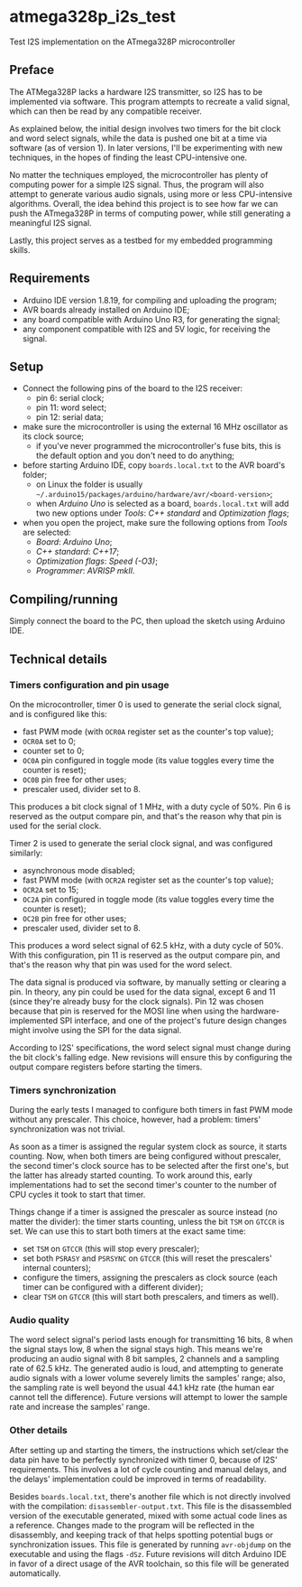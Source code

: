# atmega328p_i2s_test

Test I2S implementation on the ATmega328P microcontroller

## Preface

The ATMega328P lacks a hardware I2S transmitter, so I2S has to be implemented
via software. This program attempts to recreate a valid signal, which can then
be read by any compatible receiver.

As explained below, the initial design involves two timers for the bit clock and
word select signals, while the data is pushed one bit at a time via software (as
of version 1). In later versions, I'll be experimenting with new techniques, in
the hopes of finding the least CPU-intensive one.

No matter the techniques employed, the microcontroller has plenty of computing
power for a simple I2S signal. Thus, the program will also attempt to generate
various audio signals, using more or less CPU-intensive algorithms. Overall, the
idea behind this project is to see how far we can push the ATmega328P in terms
of computing power, while still generating a meaningful I2S signal.

Lastly, this project serves as a testbed for my embedded programming skills.

## Requirements

- Arduino IDE version 1.8.19, for compiling and uploading the program;
- AVR boards already installed on Arduino IDE;
- any board compatible with Arduino Uno R3, for generating the signal;
- any component compatible with I2S and 5V logic, for receiving the signal.

## Setup

- Connect the following pins of the board to the I2S receiver:
  - pin 6: serial clock;
  - pin 11: word select;
  - pin 12: serial data;
- make sure the microcontroller is using the external 16 MHz oscillator as its
  clock source;
  - if you've never programmed the microcontroller's fuse bits, this is the
    default option and you don't need to do anything;
- before starting Arduino IDE, copy `boards.local.txt` to the AVR board's
  folder;
  - on Linux the folder is usually
    `~/.arduino15/packages/arduino/hardware/avr/<board-version>`;
  - when _Arduino Uno_ is selected as a board, `boards.local.txt` will add two
    new options under _Tools_: _C++ standard_ and _Optimization flags_;
- when you open the project, make sure the following options from _Tools_ are
  selected:
  - _Board_: _Arduino Uno_;
  - _C++ standard_: _C++17_;
  - _Optimization flags_: _Speed (-O3)_;
  - _Programmer_: _AVRISP mkII_.

## Compiling/running

Simply connect the board to the PC, then upload the sketch using Arduino IDE.

## Technical details

### Timers configuration and pin usage

On the microcontroller, timer 0 is used to generate the serial clock signal, and
is configured like this:

- fast PWM mode (with `OCR0A` register set as the counter's top value);
- `OCR0A` set to 0;
- counter set to 0;
- `OC0A` pin configured in toggle mode (its value toggles every time the counter
  is reset);
- `OC0B` pin free for other uses;
- prescaler used, divider set to 8.

This produces a bit clock signal of 1 MHz, with a duty cycle of 50%. Pin 6 is
reserved as the output compare pin, and that's the reason why that pin is used
for the serial clock.

Timer 2 is used to generate the serial clock signal, and was configured
similarly:

- asynchronous mode disabled;
- fast PWM mode (with `OCR2A` register set as the counter's top value);
- `OCR2A` set to 15;
- `OC2A` pin configured in toggle mode (its value toggles every time the counter
  is reset);
- `OC2B` pin free for other uses;
- prescaler used, divider set to 8.

This produces a word select signal of 62.5 kHz, with a duty cycle of 50%.  With
this configuration, pin 11 is reserved as the output compare pin, and that's the
reason why that pin was used for the word select.

The data signal is produced via software, by manually setting or clearing a pin.
In theory, any pin could be used for the data signal, except 6 and 11 (since
they're already busy for the clock signals). Pin 12 was chosen because that pin
is reserved for the MOSI line when using the hardware-implemented SPI interface,
and one of the project's future design changes might involve using the SPI for
the data signal.

According to I2S' specifications, the word select signal must change during the
bit clock's falling edge. New revisions will ensure this by configuring the
output compare registers before starting the timers.

### Timers synchronization

During the early tests I managed to configure both timers in fast PWM mode
without any prescaler. This choice, however, had a problem: timers'
synchronization was not trivial.

As soon as a timer is assigned the regular system clock as source, it starts
counting. Now, when both timers are being configured without prescaler, the
second timer's clock source has to be selected after the first one's, but the
latter has already started counting. To work around this, early implementations
had to set the second timer's counter to the number of CPU cycles it took to
start that timer.

Things change if a timer is assigned the prescaler as source instead (no matter
the divider): the timer starts counting, unless the bit `TSM` on `GTCCR` is set.
We can use this to start both timers at the exact same time:

- set `TSM` on `GTCCR` (this will stop every prescaler);
- set both `PSRASY` and `PSRSYNC` on `GTCCR` (this will reset the prescalers'
  internal counters);
- configure the timers, assigning the prescalers as clock source (each timer can
  be configured with a different divider);
- clear `TSM` on `GTCCR` (this will start both prescalers, and timers as well).

### Audio quality

The word select signal's period lasts enough for transmitting 16 bits, 8 when
the signal stays low, 8 when the signal stays high. This means we're producing
an audio signal with 8 bit samples, 2 channels and a sampling rate of 62.5 kHz.
The generated audio is loud, and attempting to generate audio signals with a
lower volume severely limits the samples' range; also, the sampling rate is well
beyond the usual 44.1 kHz rate (the human ear cannot tell the difference).
Future versions will attempt to lower the sample rate and increase the samples'
range.

### Other details

After setting up and starting the timers, the instructions which set/clear the
data pin have to be perfectly synchronized with timer 0, because of I2S'
requirements. This involves a lot of cycle counting and manual delays, and
the delays' implementation could be improved in terms of readability.

Besides `boards.local.txt`, there's another file which is not directly involved
with the compilation: `disassembler-output.txt`. This file is the disassembled
version of the executable generated, mixed with some actual code lines as a
reference. Changes made to the program will be reflected in the disassembly, and
keeping track of that helps spotting potential bugs or synchronization issues.
This file is generated by running `avr-objdump` on the executable and using the
flags `-dSz`. Future revisions will ditch Arduino IDE in favor of a direct usage
of the AVR toolchain, so this file will be generated automatically.
